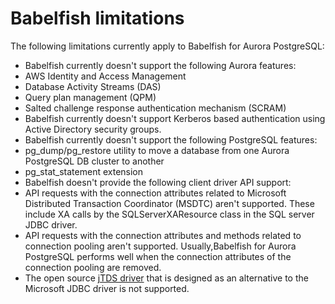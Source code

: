 # Babelfish limitations<a name="babelfish-limitations"></a>

 The following limitations currently apply to Babelfish for Aurora PostgreSQL: 
+  Babelfish currently doesn't support the following Aurora features: 
  +  AWS Identity and Access Management 
  +  Database Activity Streams \(DAS\) 
  +  Query plan management \(QPM\) 
  +  Salted challenge response authentication mechanism \(SCRAM\) 
+ Babelfish currently doesn't support Kerberos based authentication using Active Directory security groups\.
+  Babelfish currently doesn't support the following PostgreSQL features: 
  +  pg\_dump/pg\_restore utility to move a database from one Aurora PostgreSQL DB cluster to another 
  +  pg\_stat\_statement extension 
+  Babelfish doesn't provide the following client driver API support: 
  +  API requests with the connection attributes related to Microsoft Distributed Transaction Coordinator \(MSDTC\) aren't supported\. These include XA calls by the SQLServerXAResource class in the SQL server JDBC driver\. 
  +  API requests with the connection attributes and methods related to connection pooling aren't supported\. Usually,Babelfish for Aurora PostgreSQL performs well when the connection attributes of the connection pooling are removed\. 
+ The open source [jTDS driver](https://github.com/milesibastos/jTDS/) that is designed as an alternative to the Microsoft JDBC driver is not supported\.